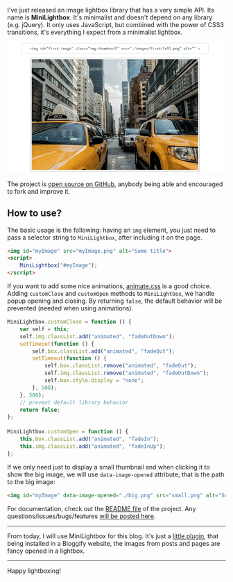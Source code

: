 I've just released an image lightbox library that has a very simple API. Its
name is **MiniLightbox**. It's minimalist and doesn't depend on any library
(e.g. jQuery). It only uses JavaScript, but combined with the power of CSS3
transitions, it's everything I expect from a minimalist lightbox.

[![Demo](/images/posts/8/1.gif)][1]

The project is [open source on GitHub][2], anybody being able and encouraged to
fork and improve it.

## How to use?
The basic usage is the following: having an `img` element, you just need to pass
a selector string to `MiniLightbox`, after including it on the page.

```html
<img id="myImage" src="myImage.png" alt="Some title">
<script>
    MiniLightbox("#myImage");
</script>
```

If you want to add some nice animations, [animate.css][3] is a good choice.
Adding `customClose` and `customOpen` methods to `MiniLightbox`, we handle popup
opening and closing. By returning `false`, the default behavior will be
prevented (needed when using animations).

```js
MiniLightbox.customClose = function () {
    var self = this;
    self.img.classList.add("animated", "fadeOutDown");
    setTimeout(function () {
        self.box.classList.add("animated", "fadeOut");
        setTimeout(function () {
            self.box.classList.remove("animated", "fadeOut");
            self.img.classList.remove("animated", "fadeOutDown");
            self.box.style.display = "none";
        }, 500);
    }, 500);
    // prevent default library behavior
    return false;
};

MiniLightbox.customOpen = function () {
    this.box.classList.add("animated", "fadeIn");
    this.img.classList.add("animated", "fadeInUp");
};
```

If we only need just to display a small thumbnail and when clicking it to show
the big image, we will use `data-image-opened` attribute, that is the path to
the big image:

```html
<img id="myImage" data-image-opened="./big.png" src="small.png" alt="Some title">
```

For documentation, check out the [README file][4] of the project. Any
questions/issues/bugs/features [will be posted here][5].

----

From today, I will use MiniLightbox for this blog. It's just a
[little plugin][6], that being installed in a Bloggify website, the images from
posts and pages are fancy opened in a lightbox.

---

Happy lightboxing! <i class="fa fa-smile"></i>

 [1]: http://ionicabizau.github.io/mini-lightbox/
 [2]: https://github.com/IonicaBizau/mini-lightbox
 [3]: http://daneden.github.io/animate.css/
 [4]: https://github.com/IonicaBizau/mini-lightbox/blob/master/README.md
 [5]: https://github.com/IonicaBizau/mini-lightbox/issues/new
 [6]: https://github.com/BloggifyPlugins/lightbox
